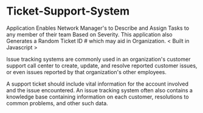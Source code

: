 # Ticket-Support-System
Application Enables Network Manager's to Describe and Assign  Tasks to any member of their team Based on Severity. This application also  Generates a Random Ticket ID # which may aid in Organization. < Built in Javascript >

<Detailed Description>

 Issue tracking systems are commonly used in an organization's customer support call center to create, update, and resolve reported customer issues, or even issues reported by that organization's other employees.
 
 A support ticket should include vital information for the account involved and the issue encountered. An issue tracking system often also contains a knowledge base containing information on each customer, resolutions to common problems, and other such data.
